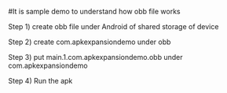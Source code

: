 #It is sample demo to understand how obb file works

Step 1) create obb file under Android of shared storage of device

Step 2) create com.apkexpansiondemo under obb

Step 3) put main.1.com.apkexpansiondemo.obb under com.apkexpansiondemo

Step 4) Run the apk
